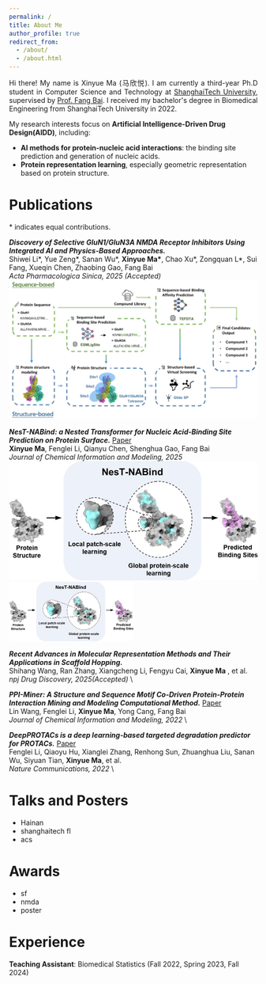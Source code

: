 ```yaml
---
permalink: /
title: About Me
author_profile: true
redirect_from: 
  - /about/
  - /about.html
---
```


<p align="justify">
Hi there! My name is Xinyue Ma (马欣悦). I am currently a third-year Ph.D student in Computer Science and Technology at <a href="https://www.shanghaitech.edu.cn/">ShanghaiTech University</a>, supervised by <a href="https://bailab.siais.shanghaitech.edu.cn/">Prof. Fang Bai</a>. I received my bachelor's degree in Biomedical Engineering from ShanghaiTech University in 2022.
</p>

My research interests focus on <b>Artificial Intelligence-Driven Drug Design(AIDD)</b>, including:
- <b>AI methods for protein-nucleic acid interactions</b>: the binding site prediction and generation of nucleic acids.
- <b>Protein representation learning</b>, especially geometric representation based on protein structure.


Publications
======
\* indicates equal contributions.

**_Discovery of Selective GluN1/GluN3A NMDA Receptor Inhibitors Using Integrated AI and Physics-Based Approaches._** \
Shiwei Li\*, Yue Zeng\*, Sanan Wu\*, **Xinyue Ma\***, Chao Xu\*, Zongquan L\*, Sui Fang, Xueqin Chen, Zhaobing Gao, Fang Bai \
_Acta Pharmacologica Sinica, 2025 (Accepted)_ \
![image](../images/nmda_abstract.png) 


**_NesT-NABind: a Nested Transformer for Nucleic Acid-Binding Site Prediction on Protein Surface._** [Paper](https://pubs.acs.org/doi/10.1021/acs.jcim.4c01765) \
**Xinyue Ma**, Fenglei Li, Qianyu Chen, Shenghua Gao, Fang Bai \
_Journal of Chemical Information and Modeling, 2025_ \
![image](../images/nest-abstract.png) 
<img src="../images/nest-abstract.png" width="50%" />


**_Recent Advances in Molecular Representation Methods and Their Applications in Scaffold Hopping._** \
Shihang Wang, Ran Zhang, Xiangcheng Li, Fengyu Cai, **Xinyue Ma** , et al. \
_npj Drug Discovery, 2025(Accepted)_ \


**_PPI-Miner: A Structure and Sequence Motif Co-Driven Protein-Protein Interaction Mining and Modeling Computational Method._** [Paper](https://pubs.acs.org/doi/10.1021/acs.jcim.2c01033) 
\
Lin Wang, Fenglei Li, **Xinyue Ma**, Yong Cang, Fang Bai \
_Journal of Chemical Information and Modeling, 2022_ \


**_DeepPROTACs is a deep learning-based targeted degradation predictor for PROTACs._** [Paper](https://www.nature.com/articles/s41467-022-34807-3)
\
Fenglei Li, Qiaoyu Hu, Xianglei Zhang, Renhong Sun, Zhuanghua Liu, Sanan Wu, Siyuan Tian, **Xinyue Ma**, et al. \
_Nature Communications, 2022_ \


Talks and Posters
======
- Hainan
- shanghaitech fl
- acs

Awards
======
- sf
- nmda
- poster

Experience
======
**Teaching Assistant**: Biomedical Statistics (Fall 2022, Spring 2023, Fall 2024)
